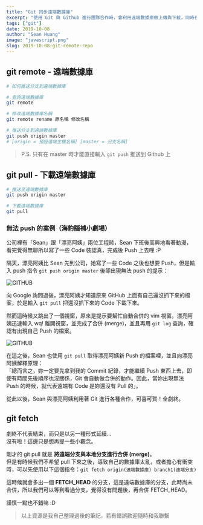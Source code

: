 ```yaml
---
title: "Git 同步遠端數據庫"
excerpt: "使用 Git 與 Github 進行團隊合作時，會利用遠端數據庫做上傳與下載，同時也會出現 Git 衝突，本篇文講解如何處理這些狀況。"
tags: ["git"]
date: 2019-10-08
author: "Sean Huang"
image: "javascript.png"
slug: 2019-10-08-git-remote-repo
---
```


## git remote - 遠端數據庫

```bash
# 如何推送分支到遠端數據庫

# 查詢遠端數據庫
git remote

# 修改遠端數據庫名稱
git remote rename 原名稱 修改名稱

# 推送分支到遠端數據庫
git push origin master
# [origin = 預設遠端主機名稱] [master = 分支名稱]
```

> P.S. 只有在 master 時才能直接輸入 `git push` 推送到 Github 上

## git pull - 下載遠端數據庫

```bash
# 推送至遠端數據庫
git push origin master

# 下載遠端數據庫
git pull
```

### 無法 push 的案例（海豹腦補小劇場）

公司裡有「Sean」跟「漂亮阿姨」兩位工程師，Sean 下班後高興地看著動漫，看完覺得無聊所以寫了一些 Code 裝認真，完成後 Push 上去哩 :P

隔天，漂亮阿姨比 Sean 先到公司，她寫了一些 Code 之後也想要 Push，但是輸入 push 指令 `git push origin master` 後卻出現無法 push 的提示：

![GITHUB](https://i.imgur.com/qU1BLaO.png)

向 Google 詢問過後，漂亮阿姨才知道原來 GitHub 上面有自己還沒抓下來的檔案，於是輸入 `git pull` 把還沒抓下來的 Code 下載下來。

然而這時候又跳出了一個視窗，原來是提示要幫忙自動合併的 vim 視窗。漂亮阿姨迅速輸入 wq! 離開視窗，並完成了合併 (merge)，並且再用 `git log` 查詢，確認有出現自己 Push 的檔案。

![GITHUB](https://i.imgur.com/6ZET7Hb.png)

在這之後，Sean 也使用 `git pull` 取得漂亮阿姨新 Push 的檔案哩，並且向漂亮阿姨解釋原理：  
「總而言之，妳一定要先拿到我的 Commit 紀錄，才能繼續 Push 東西上去，即使有時間先後順序也沒關係，Git 會自動做合併的動作。因此，當妳出現無法 Push 的時候，就代表遠端有 Code 是妳還沒有 Pull 的」。

從此以後，Sean 與漂亮阿姨利用著 Git 進行各種合作，可喜可賀！全劇終。

## git fetch

劇終不代表結束，而只是以另一種形式延續…  
沒有啦！這邊只是想再提一些小觀念。

剛才的 git pull 就是 **將遠端分支與本地分支進行合併 (merge)**。  
但是有時候我們不希望 pull 下來之後，導致自己的數據庫太亂，或者擔心有衝突時，可以先使用以下這個指令：`git fetch origin(遠端數據庫) branch1(遠端分支)`

這時候就會多出一個 **FETCH_HEAD** 的分支，這是遠端數據庫的分支，此時尚未合併，所以我們可以等到看過分支，覺得沒有問題後，再合併 FETCH_HEAD。

謹慎一點也不錯嘛 :D

> 以上資源是我自己整理過後的筆記，若有錯誤歡迎隨時和我聯繫
